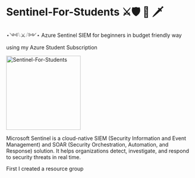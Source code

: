 # Sentinel-For-Students ⚔️🛡️ 🏹 🗡️
 ⋆༺𓆩⚔𓆪༻⋆ Azure Sentinel SIEM for beginners in budget friendly way using my Azure Student Subscription

<img width="200" height="200" alt="Sentinel-For-Students" src="https://github.com/user-attachments/assets/a7861af3-c5e1-4a2f-b126-2a585049f40e" />

Microsoft Sentinel is a cloud-native SIEM (Security Information and Event Management) and SOAR (Security Orchestration, Automation, and Response) solution.
It helps organizations detect, investigate, and respond to security threats in real time.

First I created a resource group


